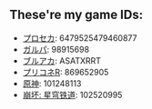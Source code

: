 ## These're my game IDs:
- [プロセカ](https://pjsekai.sega.jp): 6479525479460877
- [ガルパ](https://bang-dream.bushimo.jp): 98915698
- [ブルアカ](https://bluearchive.jp): ASATXRRT
- [プリコネR](https://priconne-redive.jp): 869652905
- [原神](https://ys.mihoyo.com): 101248113
- [崩坏: 星穹铁道](https://sr.mihoyo.com): 102520995
